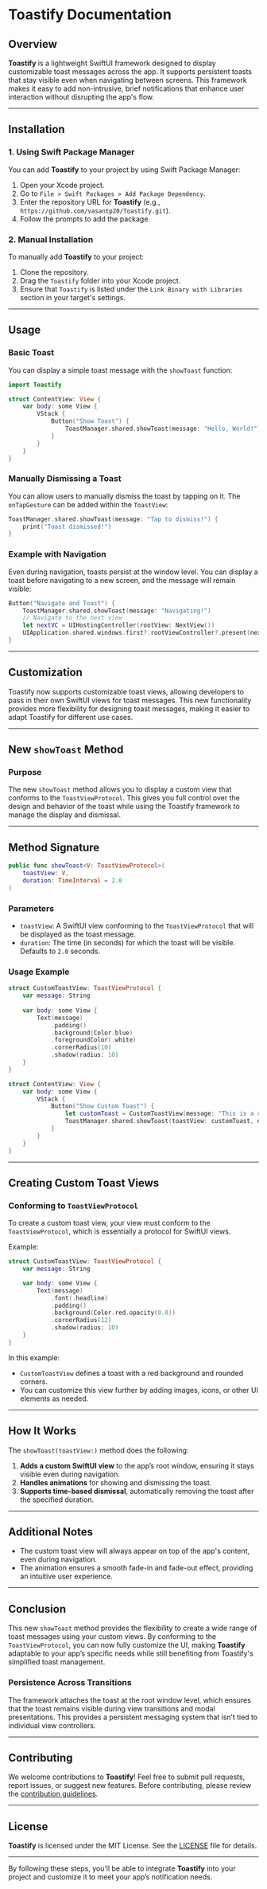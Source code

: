 # **Toastify Documentation**

## **Overview**

**Toastify** is a lightweight SwiftUI framework designed to display customizable toast messages across the app. It supports persistent toasts that stay visible even when navigating between screens. This framework makes it easy to add non-intrusive, brief notifications that enhance user interaction without disrupting the app's flow.

---

## **Installation**

### 1. **Using Swift Package Manager**
You can add **Toastify** to your project by using Swift Package Manager:

1. Open your Xcode project.
2. Go to `File > Swift Packages > Add Package Dependency`.
3. Enter the repository URL for **Toastify** (e.g., `https://github.com/vasantp20/Toastify.git`).
4. Follow the prompts to add the package.

### 2. **Manual Installation**
To manually add **Toastify** to your project:
1. Clone the repository.
2. Drag the `Toastify` folder into your Xcode project.
3. Ensure that `Toastify` is listed under the `Link Binary with Libraries` section in your target's settings.

---

## **Usage**

### **Basic Toast**

You can display a simple toast message with the `showToast` function:

```swift
import Toastify

struct ContentView: View {
    var body: some View {
        VStack {
            Button("Show Toast") {
                ToastManager.shared.showToast(message: "Hello, World!")
            }
        }
    }
}
```


### **Manually Dismissing a Toast**
You can allow users to manually dismiss the toast by tapping on it. The `onTapGesture` can be added within the `ToastView`:
```swift
ToastManager.shared.showToast(message: "Tap to dismiss!") {
    print("Toast dismissed!")
}
```

### **Example with Navigation**

Even during navigation, toasts persist at the window level. You can display a toast before navigating to a new screen, and the message will remain visible:

```swift
Button("Navigate and Toast") {
    ToastManager.shared.showToast(message: "Navigating!")
    // Navigate to the next view
    let nextVC = UIHostingController(rootView: NextView())
    UIApplication.shared.windows.first?.rootViewController?.present(nextVC, animated: true)
}
```

---

## **Customization**
Toastify now supports customizable toast views, allowing developers to pass in their own SwiftUI views for toast messages. This new functionality provides more flexibility for designing toast messages, making it easier to adapt Toastify for different use cases.

---

## **New `showToast` Method**

### **Purpose**
The new `showToast` method allows you to display a custom view that conforms to the `ToastViewProtocol`. This gives you full control over the design and behavior of the toast while using the Toastify framework to manage the display and dismissal.

---

## **Method Signature**

```swift
public func showToast<V: ToastViewProtocol>(
    toastView: V,
    duration: TimeInterval = 2.0
)
```

### **Parameters**
- `toastView`: A SwiftUI view conforming to the `ToastViewProtocol` that will be displayed as the toast message.
- `duration`: The time (in seconds) for which the toast will be visible. Defaults to `2.0` seconds.

### **Usage Example**

```swift
struct CustomToastView: ToastViewProtocol {
    var message: String
    
    var body: some View {
        Text(message)
            .padding()
            .background(Color.blue)
            .foregroundColor(.white)
            .cornerRadius(10)
            .shadow(radius: 10)
    }
}

struct ContentView: View {
    var body: some View {
        VStack {
            Button("Show Custom Toast") {
                let customToast = CustomToastView(message: "This is a custom toast!")
                ToastManager.shared.showToast(toastView: customToast, duration: 3.0)
            }
        }
    }
}
```

---

## **Creating Custom Toast Views**

### **Conforming to `ToastViewProtocol`**
To create a custom toast view, your view must conform to the `ToastViewProtocol`, which is essentially a protocol for SwiftUI views.

Example:

```swift
struct CustomToastView: ToastViewProtocol {
    var message: String

    var body: some View {
        Text(message)
            .font(.headline)
            .padding()
            .background(Color.red.opacity(0.8))
            .cornerRadius(12)
            .shadow(radius: 10)
    }
}
```

In this example:
- `CustomToastView` defines a toast with a red background and rounded corners.
- You can customize this view further by adding images, icons, or other UI elements as needed.

---

## **How It Works**

The `showToast(toastView:)` method does the following:
1. **Adds a custom SwiftUI view** to the app’s root window, ensuring it stays visible even during navigation.
2. **Handles animations** for showing and dismissing the toast.
3. **Supports time-based dismissal**, automatically removing the toast after the specified duration.

---

## **Additional Notes**
- The custom toast view will always appear on top of the app's content, even during navigation.
- The animation ensures a smooth fade-in and fade-out effect, providing an intuitive user experience.

---

## **Conclusion**

This new `showToast` method provides the flexibility to create a wide range of toast messages using your custom views. By conforming to the `ToastViewProtocol`, you can now fully customize the UI, making **Toastify** adaptable to your app’s specific needs while still benefiting from Toastify's simplified toast management.


### **Persistence Across Transitions**

The framework attaches the toast at the root window level, which ensures that the toast remains visible during view transitions and modal presentations. This provides a persistent messaging system that isn’t tied to individual view controllers.

---

## **Contributing**

We welcome contributions to **Toastify**! Feel free to submit pull requests, report issues, or suggest new features. Before contributing, please review the [contribution guidelines](CONTRIBUTING.md).

---

## **License**

**Toastify** is licensed under the MIT License. See the [LICENSE](LICENSE) file for details.

---

By following these steps, you’ll be able to integrate **Toastify** into your project and customize it to meet your app’s notification needs.
